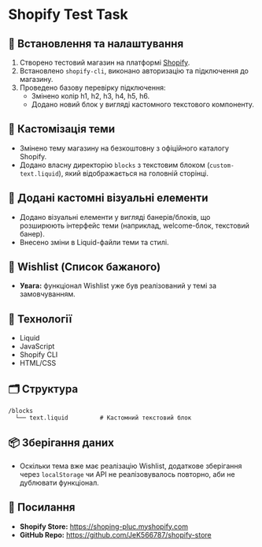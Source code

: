 # Shopify Test Task

## 🔧 Встановлення та налаштування

1. Створено тестовий магазин на платформі [Shopify](https://www.shopify.com/).
2. Встановлено `shopify-cli`, виконано авторизацію та підключення до магазину.
3. Проведено базову перевірку підключення:
   - Змінено колір h1, h2, h3, h4, h5, h6.
   - Додано новий блок у вигляді кастомного текстового компоненту.

## 🎨 Кастомізація теми

- Змінено тему магазину на безкоштовну з офіційного каталогу Shopify.
- Додано власну директорію `blocks` з текстовим блоком (`custom-text.liquid`), який відображається на головній сторінці.

## 🧩 Додані кастомні візуальні елементи

- Додано візуальні елементи у вигляді банерів/блоків, що розширюють інтерфейс теми (наприклад, welcome-блок, текстовий банер).
- Внесено зміни в Liquid-файли теми та стилі.

## 💖 Wishlist (Список бажаного)

- **Увага:** функціонал Wishlist уже був реалізований у темі за замовчуванням.

## 🧠 Технології

- Liquid
- JavaScript
- Shopify CLI
- HTML/CSS

## 🗂 Структура

```
/blocks
  └── text.liquid         # Кастомний текстовий блок

```

## 📦 Зберігання даних

- Оскільки тема вже має реалізацію Wishlist, додаткове зберігання через `localStorage` чи API не реалізовувалось повторно, аби не дублювати функціонал.

## 🔗 Посилання

- **Shopify Store:** https://shoping-pluc.myshopify.com
- **GitHub Repo:** https://github.com/JeK566787/shopify-store

